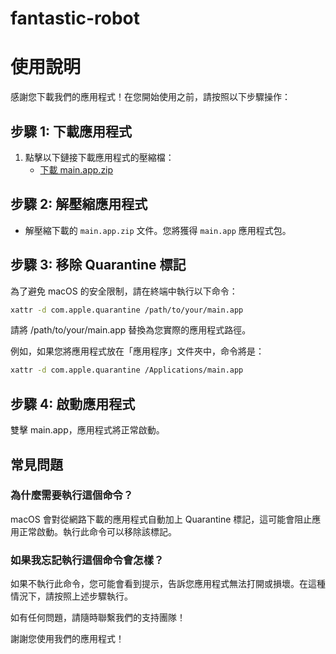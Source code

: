 # fantastic-robot

# 使用說明

感謝您下載我們的應用程式！在您開始使用之前，請按照以下步驟操作：

## 步驟 1: 下載應用程式

1. 點擊以下鏈接下載應用程式的壓縮檔：
   - [下載 main.app.zip](https://github.com/ap311036/fantastic-robot/releases/download/v1.1.0/main.zip)

## 步驟 2: 解壓縮應用程式

- 解壓縮下載的 `main.app.zip` 文件。您將獲得 `main.app` 應用程式包。

## 步驟 3: 移除 Quarantine 標記

為了避免 macOS 的安全限制，請在終端中執行以下命令：

```bash
xattr -d com.apple.quarantine /path/to/your/main.app
```
請將 /path/to/your/main.app 替換為您實際的應用程式路徑。

例如，如果您將應用程式放在「應用程序」文件夾中，命令將是：

```bash
xattr -d com.apple.quarantine /Applications/main.app
```

## 步驟 4: 啟動應用程式
雙擊 main.app，應用程式將正常啟動。

## 常見問題
### 為什麼需要執行這個命令？
macOS 會對從網路下載的應用程式自動加上 Quarantine 標記，這可能會阻止應用正常啟動。執行此命令可以移除該標記。

### 如果我忘記執行這個命令會怎樣？
如果不執行此命令，您可能會看到提示，告訴您應用程式無法打開或損壞。在這種情況下，請按照上述步驟執行。

如有任何問題，請隨時聯繫我們的支持團隊！

謝謝您使用我們的應用程式！
